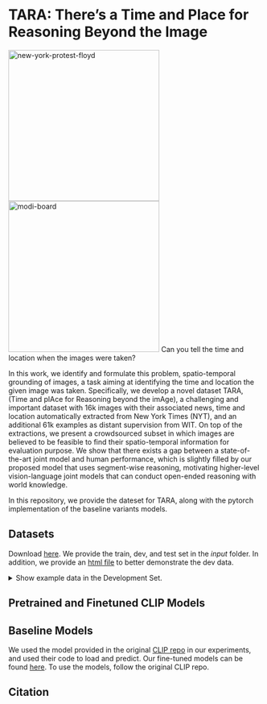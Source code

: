 # TARA: There’s a Time and Place for Reasoning Beyond the Image
<p float="left">
<img src="https://user-images.githubusercontent.com/31453585/153289234-12495801-6dbc-4660-b513-f18b1a16dc42.jpg" alt="new-york-protest-floyd" width="300">
<img src="https://user-images.githubusercontent.com/31453585/153289545-0df21366-644b-488d-8835-1c69e8a5a0d4.jpg" alt="modi-board" width="300"/>
 Can you tell the time and location when the images were taken?
</p>
 

In this work, we identify and formulate this problem, spatio-temporal grounding of images, a task aiming at identifying the time and location the given image was taken. Specifically, we develop a novel dataset TARA, (Time and plAce for Reasoning beyond the imAge), a challenging and important dataset with 16k images with their associated news, time and location automatically extracted from New York Times (NYT), and an additional 61k examples as distant supervision from WIT. On top of the extractions, we present a crowdsourced subset in which images are believed to be feasible to find their spatio-temporal information for evaluation purpose. We show that there exists a  gap between a state-of-the-art joint model and human performance, which is slightly filled by our proposed model that uses segment-wise reasoning, motivating higher-level vision-language joint models that can conduct open-ended reasoning with world knowledge.


In this repository, we provide the dateset for TARA, along with the pytorch implementation of the baseline variants models.


## Datasets ##
Download [here](https://drive.google.com/drive/folders/1KNcEN3yvhki4XNIfg-t5mXlQZvS1h1XA?usp=sharing).
We provide the train, dev, and test set in the <i>input</i> folder. In addition, we provide an [html file](https://drive.google.com/file/d/1yVZtFZvtoCc8-3xxpPAsrvvapeaIKR_5/view?usp=sharing) to better demonstrate the dev data.

<details>
  <summary>Show example data in the Development Set.</summary>
  
  ### Heading
  1. A numbered
  2. list
     * With some
     * Sub bullets
</details>

## Pretrained and Finetuned CLIP Models ##

## Baseline Models ##

We used the model provided in the original [CLIP repo](https://github.com/openai/CLIP) in our experiments, and used their code to load and predict. Our fine-tuned models can be found [here](https://drive.google.com/drive/folders/1KNcEN3yvhki4XNIfg-t5mXlQZvS1h1XA?usp=sharing).
To use the models, follow the original CLIP repo.

<!-- ## Requirements ## -->

## Citation ##

